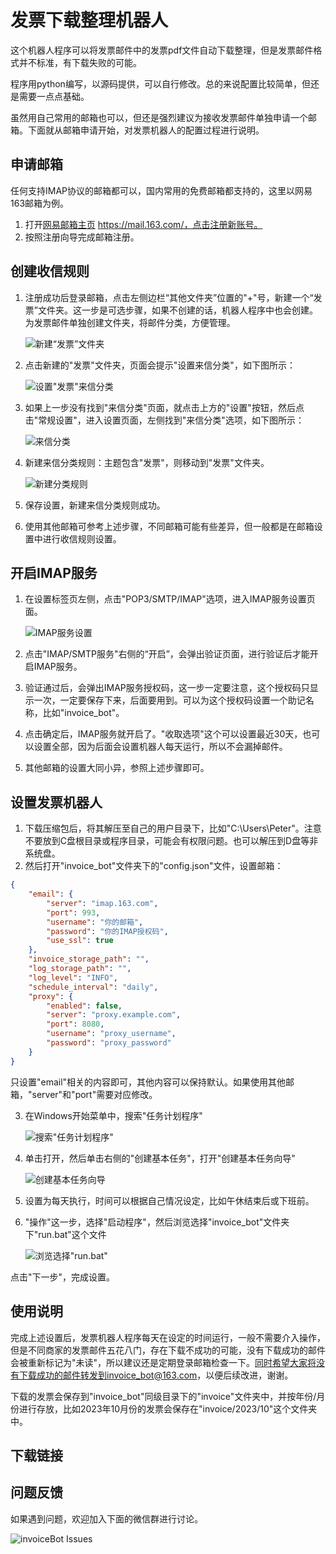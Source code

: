 # 发票下载整理机器人

这个机器人程序可以将发票邮件中的发票pdf文件自动下载整理，但是发票邮件格式并不标准，有下载失败的可能。

程序用python编写，以源码提供，可以自行修改。总的来说配置比较简单，但还是需要一点点基础。

虽然用自己常用的邮箱也可以，但还是强烈建议为接收发票邮件单独申请一个邮箱。下面就从邮箱申请开始，对发票机器人的配置过程进行说明。

## 申请邮箱

任何支持IMAP协议的邮箱都可以，国内常用的免费邮箱都支持的，这里以网易163邮箱为例。

1. 打开[网易邮箱主页](https://mail.163.com/) https://mail.163.com/，点击注册新账号。
2. 按照注册向导完成邮箱注册。

## 创建收信规则

1. 注册成功后登录邮箱，点击左侧边栏“其他文件夹”位置的"+"号，新建一个“发票”文件夹。这一步是可选步骤，如果不创建的话，机器人程序中也会创建。为发票邮件单独创建文件夹，将邮件分类，方便管理。

   ![新建“发票”文件夹](https://imgs.boringhex.top/blog/20231012205738.png)

2. 点击新建的"发票"文件夹，页面会提示"设置来信分类"，如下图所示：

    ![设置"发票"来信分类](https://imgs.boringhex.top/blog/20231012210514.png)

3. 如果上一步没有找到"来信分类"页面，就点击上方的"设置"按钮，然后点击"常规设置"，进入设置页面，左侧找到"来信分类"选项，如下图所示：

    ![来信分类](https://imgs.boringhex.top/blog/20231012211030.png)

4. 新建来信分类规则：主题包含"发票"，则移动到"发票"文件夹。

    ![新建分类规则](https://imgs.boringhex.top/blog/20231012211230.png)

5. 保存设置，新建来信分类规则成功。
6. 使用其他邮箱可参考上述步骤，不同邮箱可能有些差异，但一般都是在邮箱设置中进行收信规则设置。

## 开启IMAP服务

1. 在设置标签页左侧，点击"POP3/SMTP/IMAP"选项，进入IMAP服务设置页面。

    ![IMAP服务设置](https://imgs.boringhex.top/blog/20231012212000.png)

2. 点击"IMAP/SMTP服务"右侧的“开启”，会弹出验证页面，进行验证后才能开启IMAP服务。
3. 验证通过后，会弹出IMAP服务授权码，这一步一定要注意，这个授权码只显示一次，一定要保存下来，后面要用到。可以为这个授权码设置一个助记名称，比如"invoice_bot"。
4. 点击确定后，IMAP服务就开启了。"收取选项"这个可以设置最近30天，也可以设置全部，因为后面会设置机器人每天运行，所以不会漏掉邮件。
5. 其他邮箱的设置大同小异，参照上述步骤即可。

## 设置发票机器人

1. 下载压缩包后，将其解压至自己的用户目录下，比如"C:\Users\Peter\"。注意不要放到C盘根目录或程序目录，可能会有权限问题。也可以解压到D盘等非系统盘。
2. 然后打开"invoice_bot"文件夹下的"config.json"文件，设置邮箱：

```json
{
    "email": {
        "server": "imap.163.com",
        "port": 993,
        "username": "你的邮箱",
        "password": "你的IMAP授权码",
        "use_ssl": true
    },
    "invoice_storage_path": "",
    "log_storage_path": "",
    "log_level": "INFO",
    "schedule_interval": "daily",
    "proxy": {
        "enabled": false,
        "server": "proxy.example.com",
        "port": 8080,
        "username": "proxy_username",
        "password": "proxy_password"
    }
}
```

只设置"email"相关的内容即可，其他内容可以保持默认。如果使用其他邮箱，"server"和"port"需要对应修改。

3. 在Windows开始菜单中，搜索"任务计划程序"

    ![搜索"任务计划程序"](https://imgs.boringhex.top/blog/20231012214618.png)

4. 单击打开，然后单击右侧的"创建基本任务"，打开"创建基本任务向导"

    ![创建基本任务向导](https://imgs.boringhex.top/blog/20231012215026.png)

5. 设置为每天执行，时间可以根据自己情况设定，比如午休结束后或下班前。
6. "操作"这一步，选择"启动程序"，然后浏览选择"invoice_bot"文件夹下"run.bat"这个文件

    ![浏览选择"run.bat"](https://imgs.boringhex.top/blog/20231012215524.png)

点击"下一步"，完成设置。

## 使用说明

完成上述设置后，发票机器人程序每天在设定的时间运行，一般不需要介入操作，但是不同商家的发票邮件五花八门，存在下载不成功的可能，没有下载成功的邮件会被重新标记为"未读"，所以建议还是定期登录邮箱检查一下。同时希望大家将没有下载成功的邮件转发到invoice_bot@163.com，以便后续改进，谢谢。

下载的发票会保存到"invoice_bot"同级目录下的"invoice"文件夹中，并按年份/月份进行存放，比如2023年10月份的发票会保存在"invoice/2023/10"这个文件夹中。

## 下载链接

## 问题反馈

如果遇到问题，欢迎加入下面的微信群进行讨论。

![invoiceBot Issues](https://imgs.boringhex.top/blog/20231012221749.png)
